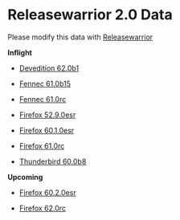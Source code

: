 

Releasewarrior 2.0 Data
=======================

Please modify this data with [Releasewarrior](https://github.com/mozilla-releng/releasewarrior-2.0)

**Inflight**

* [Devedition 62.0b1](/inflight/devedition/devedition-devedition-62.0b1.md)

* [Fennec 61.0b15](/inflight/fennec/fennec-beta-61.0b15.md)

* [Fennec 61.0rc](/inflight/fennec/fennec-release-rc-61.0rc.md)

* [Firefox 52.9.0esr](/inflight/firefox/firefox-esr52-52.9.0esr.md)

* [Firefox 60.1.0esr](/inflight/firefox/firefox-esr60-60.1.0esr.md)

* [Firefox 61.0rc](/inflight/firefox/firefox-release-rc-61.0rc.md)

* [Thunderbird 60.0b8](/inflight/thunderbird/thunderbird-beta-60.0b8.md)

**Upcoming**

* [Firefox 60.2.0esr](/upcoming/firefox/firefox-esr60-60.2.0esr.md)

* [Firefox 62.0rc](/upcoming/firefox/firefox-release-rc-62.0rc.md)

